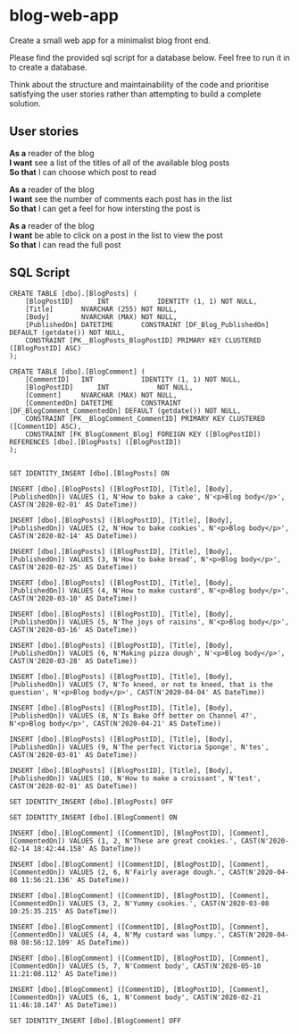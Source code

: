 # blog-web-app

Create a small web app for a minimalist blog front end.

Please find the provided sql script for a database below. Feel free to run it in to create a database.

Think about the structure and maintainability of the code and prioritise satisfying the user stories rather than attempting to build a complete solution.

## User stories

**As a** reader of the blog  
**I want** see a list of the titles of all of the available blog posts  
**So that** I can choose which post to read

**As a** reader of the blog  
**I want** see the number of comments each post has in the list  
**So that** I can get a feel for how intersting the post is

**As a** reader of the blog  
**I want** be able to click on a post in the list to view the post  
**So that** I can read the full post

## SQL Script

```
CREATE TABLE [dbo].[BlogPosts] (
    [BlogPostID]      INT            IDENTITY (1, 1) NOT NULL,
    [Title]       NVARCHAR (255) NOT NULL,
    [Body]        NVARCHAR (MAX) NOT NULL,
    [PublishedOn] DATETIME       CONSTRAINT [DF_Blog_PublishedOn] DEFAULT (getdate()) NOT NULL,
    CONSTRAINT [PK__BlogPosts_BlogPostID] PRIMARY KEY CLUSTERED ([BlogPostID] ASC)
);

CREATE TABLE [dbo].[BlogComment] (
    [CommentID]   INT            IDENTITY (1, 1) NOT NULL,
    [BlogPostID]      INT            NOT NULL,
    [Comment]     NVARCHAR (MAX) NOT NULL,
    [CommentedOn] DATETIME       CONSTRAINT [DF_BlogComment_CommentedOn] DEFAULT (getdate()) NOT NULL,
    CONSTRAINT [PK__BlogComment_CommentID] PRIMARY KEY CLUSTERED ([CommentID] ASC),
    CONSTRAINT [FK_BlogComment_Blog] FOREIGN KEY ([BlogPostID]) REFERENCES [dbo].[BlogPosts] ([BlogPostID])
);


SET IDENTITY_INSERT [dbo].[BlogPosts] ON 

INSERT [dbo].[BlogPosts] ([BlogPostID], [Title], [Body], [PublishedOn]) VALUES (1, N'How to bake a cake', N'<p>Blog body</p>', CAST(N'2020-02-01' AS DateTime))

INSERT [dbo].[BlogPosts] ([BlogPostID], [Title], [Body], [PublishedOn]) VALUES (2, N'How to bake cookies', N'<p>Blog body</p>', CAST(N'2020-02-14' AS DateTime))

INSERT [dbo].[BlogPosts] ([BlogPostID], [Title], [Body], [PublishedOn]) VALUES (3, N'How to bake bread', N'<p>Blog body</p>', CAST(N'2020-02-25' AS DateTime))

INSERT [dbo].[BlogPosts] ([BlogPostID], [Title], [Body], [PublishedOn]) VALUES (4, N'How to make custard', N'<p>Blog body</p>', CAST(N'2020-03-10' AS DateTime))

INSERT [dbo].[BlogPosts] ([BlogPostID], [Title], [Body], [PublishedOn]) VALUES (5, N'The joys of raisins', N'<p>Blog body</p>', CAST(N'2020-03-16' AS DateTime))

INSERT [dbo].[BlogPosts] ([BlogPostID], [Title], [Body], [PublishedOn]) VALUES (6, N'Making pizza dough', N'<p>Blog body</p>', CAST(N'2020-03-28' AS DateTime))

INSERT [dbo].[BlogPosts] ([BlogPostID], [Title], [Body], [PublishedOn]) VALUES (7, N'To kneed, or not to kneed, that is the question', N'<p>Blog body</p>', CAST(N'2020-04-04' AS DateTime))

INSERT [dbo].[BlogPosts] ([BlogPostID], [Title], [Body], [PublishedOn]) VALUES (8, N'Is Bake Off better on Channel 4?', N'<p>Blog body</p>', CAST(N'2020-04-21' AS DateTime))

INSERT [dbo].[BlogPosts] ([BlogPostID], [Title], [Body], [PublishedOn]) VALUES (9, N'The perfect Victoria Sponge', N'tes', CAST(N'2020-03-01' AS DateTime))

INSERT [dbo].[BlogPosts] ([BlogPostID], [Title], [Body], [PublishedOn]) VALUES (10, N'How to make a croissant', N'test', CAST(N'2020-02-01' AS DateTime))

SET IDENTITY_INSERT [dbo].[BlogPosts] OFF

SET IDENTITY_INSERT [dbo].[BlogComment] ON 

INSERT [dbo].[BlogComment] ([CommentID], [BlogPostID], [Comment], [CommentedOn]) VALUES (1, 2, N'These are great cookies.', CAST(N'2020-02-14 18:42:44.158' AS DateTime))

INSERT [dbo].[BlogComment] ([CommentID], [BlogPostID], [Comment], [CommentedOn]) VALUES (2, 6, N'Fairly average dough.', CAST(N'2020-04-08 11:56:21.136' AS DateTime))

INSERT [dbo].[BlogComment] ([CommentID], [BlogPostID], [Comment], [CommentedOn]) VALUES (3, 2, N'Yummy cookies.', CAST(N'2020-03-08 10:25:35.215' AS DateTime))

INSERT [dbo].[BlogComment] ([CommentID], [BlogPostID], [Comment], [CommentedOn]) VALUES (4, 4, N'My custard was lumpy.', CAST(N'2020-04-08 08:56:12.109' AS DateTime))

INSERT [dbo].[BlogComment] ([CommentID], [BlogPostID], [Comment], [CommentedOn]) VALUES (5, 7, N'Comment body', CAST(N'2020-05-10 11:21:08.112' AS DateTime))

INSERT [dbo].[BlogComment] ([CommentID], [BlogPostID], [Comment], [CommentedOn]) VALUES (6, 1, N'Comment body', CAST(N'2020-02-21 11:46:18.147' AS DateTime))

SET IDENTITY_INSERT [dbo].[BlogComment] OFF

```
